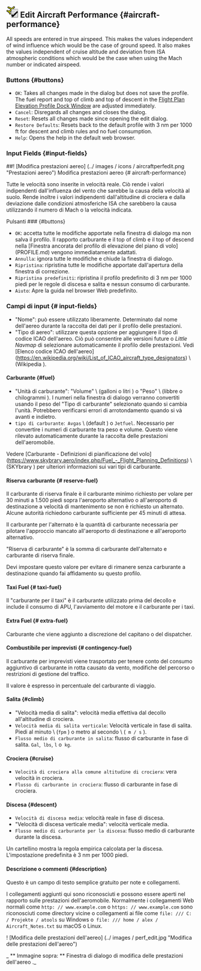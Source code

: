 ## ![Edit Aircraft Performance](../images/icons/aircraftperfedit.png "Aircraft Performance") Edit Aircraft Performance {#aircraft-performance}

All speeds are entered in true airspeed. This makes the values independent of wind influence which would be the case of ground speed. It also makes the values independent of cruise altitude and deviation from ISA atmospheric conditions which would be the case when using the Mach number or indicated airspeed.

### Buttons {#buttons}

* `OK`: Takes all changes made in the dialog but does not save the profile. The fuel report and top of climb and top of descent in the [Flight Plan Elevation Profile Dock Window](PROFILE.md) are adjusted immediately.
* `Cancel`: Disregards all changes and closes the dialog.
* `Reset`: Resets all changes made since opening the edit dialog.
* `Restore Defaults`: Resets back to the default profile with 3 nm per 1000 ft for descent and climb rules and no fuel consumption.
* `Help`: Opens the help in the default web browser.

### Input Fields {#input-fields}

##! [Modifica prestazioni aereo] (../ images / icons / aircraftperfedit.png "Prestazioni aereo") Modifica prestazioni aereo {# aircraft-performance}

Tutte le velocità sono inserite in velocità reale. Ciò rende i valori indipendenti dall'influenza del vento che sarebbe la causa della velocità al suolo. Rende inoltre i valori indipendenti dall'altitudine di crociera e dalla deviazione dalle condizioni atmosferiche ISA che sarebbero la causa utilizzando il numero di Mach o la velocità indicata.

Pulsanti ### {#buttons}

* `OK`: accetta tutte le modifiche apportate nella finestra di dialogo ma non salva il profilo. Il rapporto carburante e il top of climb e il top of descend nella [Finestra ancorata del profilo di elevazione del piano di volo] (PROFILE.md) vengono immediatamente adattati.
* `Annulla`: ignora tutte le modifiche e chiude la finestra di dialogo.
* `Ripristina`: ripristina tutte le modifiche apportate dall'apertura della finestra di correzione.
* `Ripristina predefiniti`: ripristina il profilo predefinito di 3 nm per 1000 piedi per le regole di discesa e salita e nessun consumo di carburante.
* `Aiuto`: Apre la guida nel browser Web predefinito.

### Campi di input {# input-fields}

* "Nome": può essere utilizzato liberamente. Determinato dal nome dell'aereo durante la raccolta dei dati per il profilo delle prestazioni.
* "Tipo di aereo": utilizzare questa opzione per aggiungere il tipo di codice ICAO dell'aereo. Ciò può consentire alle versioni future o _Little Navmap_ di selezionare automaticamente il profilo delle prestazioni. Vedi [Elenco codice ICAO dell'aereo] (https://en.wikipedia.org/wiki/List_of_ICAO_aircraft_type_designators) \ (Wikipedia \).

#### Carburante {#fuel}

* "Unità di carburante": "Volume" \ (galloni o litri \) o "Peso" \ (libbre o chilogrammi \). I numeri nella finestra di dialogo verranno convertiti usando il peso del "Tipo di carburante" selezionato quando si cambia l'unità. Potrebbero verificarsi errori di arrotondamento quando si và avanti e indietro.
* `tipo di carburante`:` Avgas` \ (default \) o `Jetfuel`. Necessario per convertire i numeri di carburante tra peso e volume. Questo viene rilevato automaticamente durante la raccolta delle prestazioni dell'aeromobile.

Vedere [Carburante - Definizioni di pianificazione del volo] (https://www.skybrary.aero/index.php/Fuel_-_Flight_Planning_Definitions) \ (SKYbrary \) per ulteriori informazioni sui vari tipi di carburante.

#### Riserva carburante {# reserve-fuel}

Il carburante di riserva finale è il carburante minimo richiesto per volare per 30 minuti a 1.500 piedi sopra l'aeroporto alternativo o all'aeroporto di destinazione a velocità di mantenimento se non è richiesto un alternato. Alcune autorità richiedono carburante sufficiente per 45 minuti di attesa.

Il carburante per l'alternato è la quantità di carburante necessaria per pilotare l'approccio mancato all'aeroporto di destinazione e all'aeroporto alternativo.

"Riserva di carburante" è la somma di carburante dell'alternato e carburante di riserva finale.

Devi impostare questo valore per evitare di rimanere senza carburante a destinazione quando fai affidamento su questo profilo.

#### Taxi Fuel {# taxi-fuel}

Il "carburante per il taxi" è il carburante utilizzato prima del decollo e include il consumo di APU, l'avviamento del motore e il carburante per i taxi.

#### Extra Fuel {# extra-fuel}

Carburante che viene aggiunto a discrezione del capitano o del dispatcher.

#### Combustibile per imprevisti {# contingency-fuel}

Il carburante per imprevisti viene trasportato per tenere conto del consumo aggiuntivo di carburante in rotta causato da vento, modifiche del percorso o restrizioni di gestione del traffico.

Il valore è espresso in percentuale del carburante di viaggio.

#### Salita {#climb}

* "Velocità media di salita": velocità media effettiva dal decollo all'altitudine di crociera.
* `Velocità media di salita verticale`: Velocità verticale in fase di salita. Piedi al minuto \ (`fpm` \) o metro al secondo \ (` m / s` \).
* `Flusso medio di carburante in salita`: flusso di carburante in fase di salita. `Gal`,` lbs`, `l` o` kg`.

#### Crociera {#cruise}

* `Velocità di crociera alla comune altitudine di crociera`: vera velocità in crociera.
* `Flusso di carburante in crociera`: flusso di carburante in fase di crociera.

#### Discesa {#descent}

* `Velocità di discesa media`: velocità reale in fase di discesa.
* "Velocità di discesa verticale media": velocità verticale media.
* `Flusso medio di carburante per la discesa`: flusso medio di carburante durante la discesa.

Un cartellino mostra la regola empirica calcolata per la discesa. L'impostazione predefinita è 3 nm per 1000 piedi.

#### Descrizione o commenti {#description}

Questo è un campo di testo semplice gratuito per note e collegamenti.

I collegamenti aggiunti qui sono riconosciuti e possono essere aperti nel rapporto sulle prestazioni dell'aeromobile.
Normalmente i collegamenti Web normali come `http: // www.example.com` o
`https: // www.example.com` sono riconosciuti come  directory vicine o collegamenti ai file  come
`file: /// C: / Projekte / atools` su Windows o` file: /// home / alex / Aircraft_Notes.txt` su macOS o Linux.

! [Modifica delle prestazioni dell'aereo] (../ images / perf_edit.jpg "Modifica delle prestazioni dell'aereo")

_ ** Immagine sopra: ** Finestra di dialogo di modifica delle prestazioni dell'aereo ._